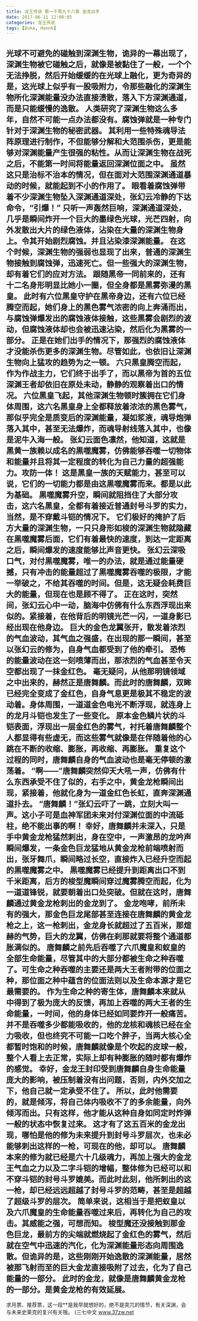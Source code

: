 ```yaml
---
title: 龙王传说 第一千零九十八章 金龙出手
date: 2017-06-11 12:00:05
categories: 龙王传说
tags: [Duke, Hannb]
---
```


光球不可避免的碰触到深渊生物，诡异的一幕出现了，深渊生物被它碰触之后，就像是被黏住了一般，一个个无法挣脱，然后开始缓缓的在光球上融化，更为奇异的是，这光球上似乎有一股吸附力，令那些融化的深渊生物所化深渊能量没办法直接溃散，落入下方深渊通道，而是只能缓慢的逸散。
人类研究了深渊生物这么多年，自然不可能一点办法都没有。腐蚀弹就是一种专门针对于深渊生物的秘密武器。
其利用一些特殊魂导法阵原理进行制作，不但能够分解和大范围杀伤，更是能够对深渊能量产生很强的粘性。从而让深渊生物在战死之后，不能第一时间将能量返回深渊位面之中。
虽然这只是治标不治本的情况，但在面对大范围深渊通道暴动的时候，就能起到不小的作用了。
眼看着腐蚀弹带着不少深渊生物坠入深渊通道深处，张幻云冷静的下达命令，“引爆！”
只听一声轰然巨响，深渊通道深处，几乎是瞬间炸开一个巨大的墨绿色光球，光芒四射，向外发散出大片的绿色液体，沾染在大量的深渊生物身上。令其开始剧烈腐蚀。并且沾染漆深渊能量。
在这个时候，深渊生物的强弱也显现了出来，普通的深渊生物接触到腐蚀弹，迅速死亡。但一些强大的深渊生物，却有着它们的应对方法。
跟随黑帝一同前来的，还有十二名身形明显比她小一圈，但全身都是黑雾弥漫的黑皇。
此时有六位黑皇守护在黑帝身边，还有六位已经腾空而起，她们身上的黑色雾气浓密的向上奔涌而出，与腐蚀弹爆发出的腐蚀液体接触，这些黑雾会剧烈的波动，但腐蚀液体却也会被迅速沾染，然后化为黑雾的一部分。
正是在她们出手的情况下，那强烈的腐蚀液体才没能杀伤更多的深渊生物。尽管如此，也依旧让深渊生物向上猛攻的趋势为之一顿。
六只黑皇腾空而起，作为作战主力，它们终于出手了，而以黑帝为首的五位深渊王者却依旧在原处未动，静静的观察着出口的情况。
六位黑皇飞起，其他深渊生物顿时簇拥在它们身体周围，这六名黑皇身上全都释放着浓浓的黑色雾气，那似乎完全是质变后的深渊能量，凝如浆液，魂导炮弹落入其中，甚至无法爆炸，而魂导射线落入其中，也像是泥牛入海一般。
张幻云面色凛然，他知道，这就是黑黄一族赖以成名的黒噬魔雾，仿佛能够吞噬一切物体和能量并且将其一定程度的转化为自己力量的超强能力。攻防一体！
这是黑皇一族的天赋能力，甚至可以说，它们的一切能力都是由这黒噬魔雾而来。都是以此为基础。
黒噬魔雾升空，瞬间就阻挡住了大部分攻击，这六名黑皇，全都有着接近普通封号斗罗的实力，当然，是不穿戴斗铠的情况下。
它们极好的掩护了后方大量的深渊生物，一只只身形如梭的深渊生物就隐藏在黒噬魔雾后面，它们有着最快的速度，到达一定距离之后，瞬间爆发的速度能够比声音更快。
张幻云深吸口气，对付黒噬魔雾，唯一的办法，就是通过能量硬撼，只有冲击的能量超过了黒噬魔雾吞噬的极限，才能一举破之，不给其吞噬的时间。但是，这无疑会耗费巨大的能量，但现在也是顾不得了。
正在这时，突然间，张幻云心中一动，脑海中仿佛有什么东西浮现出来似的。紧接着，在他背后的明镜光芒一闪，一道身影已经出现在他身边。
巨大的金色龙翼张开，散发着浓烈的气血波动，其气血之强盛，在出现的那一瞬间，甚至以张幻云的修为，自身气血都受到了他的牵引。
恐怖的能量波动在这一刻喷薄而出，那浓烈的气血甚至令天空都出现了一抹金红色。
毫无疑问，从他那明镜领域之中出来的，赫然正是唐舞麟。而此时的唐舞麟，双眸已经完全变成了金红色，自身气息更是极其不稳定的波动着。身体周围，一道道金色电光不断浮现，就连身上的龙月斗铠也发生了一些变化。
原本金色鳞片状的斗铠表面，浮现出一层金红色的雾气，衬托着唐舞麟整个人都显得有些虚无，而这些雾气就像是在伴随着他的心跳在不断的收缩、膨胀，再收缩、再膨胀。
重复这个过程的同时，唐舞麟自身的气血波动也是毫无停顿的激荡着。
“啊——”唐舞麟突然仰天大吼一声，仿佛有什么东西承受不住了似的，右手之中，黄金龙枪瞬间出现，紧接着，他就化身为一道金红色长虹，直奔深渊通道扑去。
“唐舞麟！”张幻云吓了一跳，立刻大叫一声。这小子可是血神军团未来对付深渊位面的中流砥柱，绝不能出事的啊！
幸好，唐舞麟并未深入，只是手中黄金龙枪猛然刺出，身在空中，一声激昂的龙吟声瞬间爆发，一条金色巨龙猛地从黄金龙枪前端喷射而出，张牙舞爪，瞬间略过长空，直接炸入已经升空而起的黒噬魔雾之中。
黒噬魔雾已经提升到距离出口不到千米距离，后方的梭型魔瞬间穿过魔雾腾空而起，化为一道道锋锐，就要朝着出口处突破。但就在这时，唐舞麟通过黄金龙枪刺出的金龙到了。
金龙咆哮，前所未有的强大，那金色巨龙尾部甚至连接在唐舞麟的黄金龙枪之上，这一枪刺出，金龙身长就超过了五百米，那煊赫的气势，巨大的龙翼，仿佛在刹那就要将整个通道都胀满似的。
唐舞麟之前先后吞噬了六爪魔皇和蚁皇的全部生命能量，尽管其中的大部分都被生命之种吞噬了。可生命之种吞噬的主要还是两大王者附带的位面之种，那位面之种中蕴含的位面法则以及生命本源才是它最需要的。
作为生命之种的寄生体，唐舞麟本来就从中得到了极为庞大的反馈，再加上吞噬的两大王者的生命能量，一时间，他的身体已经如同要炸开一般痛苦。
并不是吞噬多少都能吸收的，他的龙核和魂核已经在全力吸收，但也终究不可能一口吃个胖子，当两大核心全都暂时饱和的时候，唐舞麟就像是个吹起的皮球一般，整个人看上去正常，实际上却有种膨胀的随时都有爆炸的感觉。
幸好，金龙王封印受到唐舞麟自身生命能量庞大的影响，被压制着没有出问题，否则，内外交加之下，他自己就一定承受不住了。
所以，此时他需要的，就是倾泻，将自己体内吸收不了的多余能量，向外倾泻而出。只有这样，他才能从这种自身如同定时炸弹一般的状态中恢复过来。
这才有了这五百米的金龙出现，哪怕是他的修为未来提升到封号斗罗层次，也未必能够刺出这样的一枪，可现在的他，却可以。
唐舞麟本来的修为就已经是六十几级魂力，再加上强大的金龙王气血之力以及二字斗铠的增幅，整体修为已经可以和不穿斗铠的封号斗罗媲美。而此时此刻，他所刺出的这一枪，却已经远远超越了封号斗罗的范畴，甚至是超越了超级斗罗的层次。
简单来说，这相当于是把蚁皇以及六爪魔皇的生命能量吞噬过来后，再转化为自己的攻击。其威能之强，可想而知。
梭型魔还没接触到那金色巨龙，最前方的尖端就燃烧起了金红色的雾气，然后就在空气中迅速的汽化，化为深渊能量形态向周围逸散。但诡异的是，这些刚刚开始逸散的深渊能量，居然被那飞射而至的巨大金龙直接吸附了过去，化为了自己能量的一部分。
此时的金龙，就像是唐舞麟黄金龙枪的一部分。是黄金龙枪的有效延展。
------------------------
求月票、推荐票，这一段**是我早就想好的，绝不是突兀的情节，有关深渊，会与未来史莱克的复兴有关哦。
(三七中文 www.37zw.net